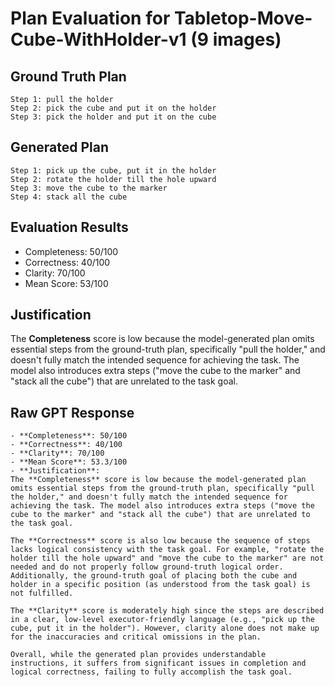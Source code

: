 # Plan Evaluation for Tabletop-Move-Cube-WithHolder-v1 (9 images)

## Ground Truth Plan
```
Step 1: pull the holder
Step 2: pick the cube and put it on the holder
Step 3: pick the holder and put it on the cube
```

## Generated Plan
```
Step 1: pick up the cube, put it in the holder
Step 2: rotate the holder till the hole upward
Step 3: move the cube to the marker
Step 4: stack all the cube
```

## Evaluation Results
- Completeness: 50/100
- Correctness: 40/100
- Clarity: 70/100
- Mean Score: 53/100

## Justification
The **Completeness** score is low because the model-generated plan omits essential steps from the ground-truth plan, specifically "pull the holder," and doesn't fully match the intended sequence for achieving the task. The model also introduces extra steps ("move the cube to the marker" and "stack all the cube") that are unrelated to the task goal.

## Raw GPT Response
```
- **Completeness**: 50/100  
- **Correctness**: 40/100  
- **Clarity**: 70/100  
- **Mean Score**: 53.3/100  
- **Justification**:  
The **Completeness** score is low because the model-generated plan omits essential steps from the ground-truth plan, specifically "pull the holder," and doesn't fully match the intended sequence for achieving the task. The model also introduces extra steps ("move the cube to the marker" and "stack all the cube") that are unrelated to the task goal.  

The **Correctness** score is also low because the sequence of steps lacks logical consistency with the task goal. For example, "rotate the holder till the hole upward" and "move the cube to the marker" are not needed and do not properly follow ground-truth logical order. Additionally, the ground-truth goal of placing both the cube and holder in a specific position (as understood from the task goal) is not fulfilled.

The **Clarity** score is moderately high since the steps are described in a clear, low-level executor-friendly language (e.g., "pick up the cube, put it in the holder"). However, clarity alone does not make up for the inaccuracies and critical omissions in the plan.

Overall, while the generated plan provides understandable instructions, it suffers from significant issues in completion and logical correctness, failing to fully accomplish the task goal.
```
